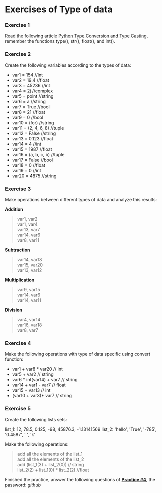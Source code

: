 # Exercises of Type of data

### Exercise 1

Read the following article [Python Type Conversion and Type Casting](https://www.programiz.com/python-programming/type-conversion-and-casting), remember the functions type(), str(), float(), and int().

### Exercise 2

Create the following variables according to the types of data:
* var1 = 154  //int
* var2 = 19.4  //float
* var3 = 45236  //int
* var4 = 2j  //complex
* var5 = point  //string
* var6 = a  //string
* var7 = True  //bool
* var8 = 21  //float
* var9 = 0  //bool
* var10 = (for)  //string
* var11 = (2, 4, 6, 8)  //tuple
* var12 = False  //string
* var13 = 0.123  //float
* var14 = 4  //int
* var15 = 1987  //float
* var16 = (a, b, c, b)  //tuple
* var17 = False  //bool
* var18 = 0  //float
* var19 = 0  //int
* var20 = 4875  //string

### Exercise 3

Make operations between different types of data and analyze this results:

**Addition**
> var1, var2\
> var1, var4\
> var13, var7\
> var14, var6\
> var8, var11

**Subtraction**
> var14, var18\
> var15, var20\
> var13, var12

**Multiplication**
> var9, var15\
> var14, var6\
>  var14, var11

**Division**
> var4, var14\
> var16, var18\
> var8, var7

### Exercise 4

Make the following operations with type of data specific using convert function:

* var1 + var8 * var20 // int
* var5 + var2 // string
* var6 * int(var14) + var7 // string
* var14 + var1 - var7 // float
* var15 + var13 // int
* (var10 + var3)* var7 // string

### Exercise 5

Create the following lists sets:

list_1: 12, 78.5, 0.125, -98, 45876.3, -1.13141569
list_2: 'hello', 'True', '-785', '0.4587', ' ', 'k'

Make the following operations:

> add all the elements of the list_1\
> add all the elements of the list_2\
> add (list_1(3) + list_2(0)) // string\
> list_2(2) + list_1(0) * list_2(2) //float

Finished the practice, answer the following questions of [**Practice #4**](https://testmoz.com/1828234), the password: *github*
